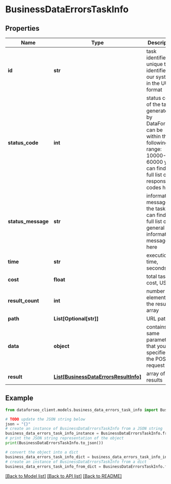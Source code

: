 # BusinessDataErrorsTaskInfo


## Properties

Name | Type | Description | Notes
------------ | ------------- | ------------- | -------------
**id** | **str** | task identifier unique task identifier in our system in the UUID format | [optional] 
**status_code** | **int** | status code of the task generated by DataForSEO, can be within the following range: 10000-60000 you can find the full list of the response codes here | [optional] 
**status_message** | **str** | informational message of the task you can find the full list of general informational messages here | [optional] 
**time** | **str** | execution time, seconds | [optional] 
**cost** | **float** | total tasks cost, USD | [optional] 
**result_count** | **int** | number of elements in the result array | [optional] 
**path** | **List[Optional[str]]** | URL path | [optional] 
**data** | **object** | contains the same parameters that you specified in the POST request | [optional] 
**result** | [**List[BusinessDataErrorsResultInfo]**](BusinessDataErrorsResultInfo.md) | array of results | [optional] 

## Example

```python
from dataforseo_client.models.business_data_errors_task_info import BusinessDataErrorsTaskInfo

# TODO update the JSON string below
json = "{}"
# create an instance of BusinessDataErrorsTaskInfo from a JSON string
business_data_errors_task_info_instance = BusinessDataErrorsTaskInfo.from_json(json)
# print the JSON string representation of the object
print(BusinessDataErrorsTaskInfo.to_json())

# convert the object into a dict
business_data_errors_task_info_dict = business_data_errors_task_info_instance.to_dict()
# create an instance of BusinessDataErrorsTaskInfo from a dict
business_data_errors_task_info_from_dict = BusinessDataErrorsTaskInfo.from_dict(business_data_errors_task_info_dict)
```
[[Back to Model list]](../README.md#documentation-for-models) [[Back to API list]](../README.md#documentation-for-api-endpoints) [[Back to README]](../README.md)


